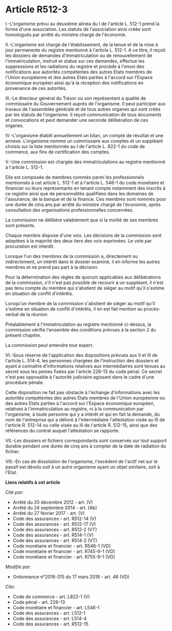 # Article R512-3

I.-L'organisme prévu au deuxième alinéa du I de l'article L. 512-1 prend la forme d'une association. Les statuts de
l'association ainsi créée sont homologués par arrêté du ministre chargé de l'économie. 

II.-L'organisme est chargé de l'établissement, de la tenue et de la mise à jour permanente du registre mentionné à l'article
L. 512-1. A ce titre, il reçoit les dossiers de demandes d'immatriculation ou de renouvellement de l'immatriculation,
instruit et statue sur ces demandes, effectue les suppressions et les radiations du registre et procède à l'envoi des
notifications aux autorités compétentes des autres Etats membres de l'Union européenne et des autres Etats parties à l'accord
sur l'Espace économique européen ainsi qu'à la réception des notifications en provenance de ces autorités. 

III.-Le directeur général du Trésor ou son représentant a qualité de commissaire du Gouvernement auprès de l'organisme. Il
peut participer aux travaux de l'assemblée générale et de tous autres organes qui sont créés par les statuts de l'organisme.
Il reçoit communication de tous documents et convocations et peut demander une seconde délibération de ces organes. 

IV.-L'organisme établit annuellement un bilan, un compte de résultat et une annexe. L'organisme nomme un commissaire aux
comptes et un suppléant choisis sur la liste mentionnée au I de l'article L. 822-1 du code de commerce, aux fins de
certification des comptes. 

V.-Une commission est chargée des immatriculations au registre mentionné à l'article L. 512-1. 

Elle est composée de membres nommés parmi les professionnels mentionnés à cet article L. 512-1 et à l'article L. 546-1 du
code monétaire et financier ou leurs représentants en tenant compte notamment des inscrits à ce registre ainsi que de
personnalités qualifiées dans les domaines de l'assurance, de la banque et de la finance. Ces membres sont nommés pour une
durée de cinq ans par arrêté du ministre chargé de l'économie, après consultation des organisations professionnelles
concernées. 

La commission ne délibère valablement que si la moitié de ses membres sont présents. 

Chaque membre dispose d'une voix. Les décisions de la commission sont adoptées à la majorité des deux tiers des voix
exprimées. Le vote par procuration est interdit. 

Lorsque l'un des membres de la commission a, directement ou indirectement, un intérêt dans le dossier examiné, il en informe
les autres membres et ne prend pas part à la décision. 

Pour la détermination des règles de quorum applicables aux délibérations de la commission, s'il n'est pas possible de
recourir à un suppléant, il n'est pas tenu compte du membre qui s'abstient de siéger au motif qu'il s'estime en situation de
conflit d'intérêts. 

Lorsqu'un membre de la commission s'abstient de siéger au motif qu'il s'estime en situation de conflit d'intérêts, il en est
fait mention au procès-verbal de la réunion. 

Préalablement à l'immatriculation au registre mentionné ci-dessus, la commission vérifie l'ensemble des conditions prévues à
la section 2 du présent chapitre. 

La commission peut entendre tout expert. 

VI.-Sous réserve de l'application des dispositions prévues aux II et III de l'article L. 514-4, les personnes chargées de
l'instruction des dossiers et ayant à connaître d'informations relatives aux intermédiaires sont tenues au secret sous les
peines fixées par l'article 226-13 du code pénal. Ce secret n'est pas opposable à l'autorité judiciaire agissant dans le
cadre d'une procédure pénale. 

Cette disposition ne fait pas obstacle à l'échange d'informations avec les autorités compétentes des autres Etats membres de
l'Union européenne ou des autres Etats parties à l'accord sur l'Espace économique européen, relatives à l'immatriculation au
registre, ni à la communication par l'organisme, à toute personne qui y a intérêt et qui en fait la demande, du nom de
l'entreprise qui a délivré à l'intermédiaire l'attestation visée au III de l'article R. 512-14 ou celle visée au III de
l'article R. 512-15, ainsi que des références du contrat auquel l'attestation se rapporte. 

VII.-Les dossiers et fichiers correspondants sont conservés sur tout support durable pendant une durée de cinq ans à compter
de la date de radiation du fichier. 

VIII.-En cas de dissolution de l'organisme, l'excédent de l'actif net sur le passif est dévolu soit à un autre organisme
ayant un objet similaire, soit à l'Etat.

**Liens relatifs à cet article**

_Cité par_:

  - Arrêté du 20 décembre 2012 - art. (V)
  - Arrêté du 24 septembre 2014 - art. (Ab)
  - Arrêté du 27 février 2017 - art. (V)
  - Code des assurances - art. R512-14 (V)
  - Code des assurances - art. R512-17 (V)
  - Code des assurances - art. R512-2 (VT)
  - Code des assurances - art. R514-1 (V)
  - Code des assurances - art. R514-2 (VT)
  - Code monétaire et financier - art. R546-1 (VD)
  - Code monétaire et financier - art. R745-9-1 (VD)
  - Code monétaire et financier - art. R755-9-1 (VD)

_Modifié par_:

  - Ordonnance n°2016-315 du 17 mars 2016 - art. 46 (VD)

_Cite_:

  - Code de commerce - art. L822-1 (V)
  - Code pénal - art. 226-13
  - Code monétaire et financier - art. L546-1
  - Code des assurances - art. L512-1
  - Code des assurances - art. L514-4
  - Code des assurances - art. R512-15
